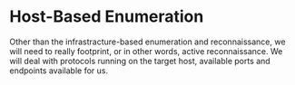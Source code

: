 # Host-Based Enumeration

Other than the infrastracture-based enumeration and reconnaissance, we will need to really footprint, or in other words, active reconnaissance. We will deal with protocols running on the target host, available ports and endpoints available for us.
